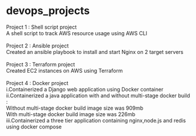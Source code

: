 # devops_projects

Project 1 : Shell script project\
A shell script to track AWS resource usage using AWS CLI\
\
Project 2 : Ansible project\
Created an ansible playbook to install and start Nginx on 2 target servers\
\
Project 3 : Terraform project\
Created EC2 instances on AWS using Terraform\
\
Project 4 : Docker project\
i.Containerized a Django web application using Docker container\
ii.Containerized a java application with and without multi-stage docker build :\
Without multi-stage docker build image size was 909mb\
With multi-stage docker build image size was 226mb\
iii.Containerized a three tier application containing nginx,node.js and redis using docker compose

